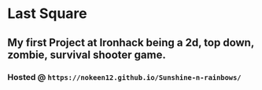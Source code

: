 # Last Square

## My first Project at Ironhack being a 2d, top down, zombie, survival shooter game.

### Hosted @ `https://nokeen12.github.io/Sunshine-n-rainbows/`
